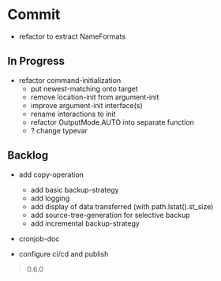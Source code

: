 # Commit

- refactor to extract NameFormats

## In Progress

- refactor command-initialization
  - put newest-matching onto target
  - remove location-init from argument-init
  - improve argument-init interface(s)
  - rename interactions to init
  - refactor OutputMode.AUTO into separate function
  - ? change typevar

## Backlog

- add copy-operation
  - add basic backup-strategy
  - add logging
  - add display of data transferred (with path.lstat().st_size)
  - add source-tree-generation for selective backup
  - add incremental backup-strategy

- cronjob-doc

- configure ci/cd and publish

> 0.6.0
